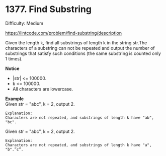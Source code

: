# 1377. Find Substring

Difficulty: Medium

https://lintcode.com/problem/find-substring/description

Given the length k, find all substrings of length k in the string str.The characters of a substring can not be repeated and output the number of substrings that satisfy such conditions (the same substring is counted only 1 times).

**Notice**  
* |str| <= 100000.
* k <= 100000.
* All characters are lowercase.

**Example**  
Given str = "abc", k = 2, output 2.
```
Explanation:
Characters are not repeated, and substrings of length k have "ab", "bc".
```
Given str = "abc", k = 2, output 2.
```
Explanation:
Characters are not repeated, and substrings of length k have "a", "b".”c”.
```
